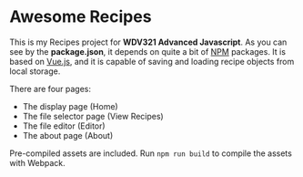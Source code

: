 # Awesome Recipes

This is my Recipes project for **WDV321 Advanced Javascript**. As you can see by the **package.json**, it depends on quite a bit
of [NPM](https://npmjs.org) packages. It is based on [Vue.js](https://vuejs.org), and it is capable of saving and loading recipe objects from local storage.

There are four pages:

* The display page (Home)
* The file selector page (View Recipes)
* The file editor (Editor)
* The about page (About)

Pre-compiled assets are included. Run `npm run build` to compile the assets with Webpack.
